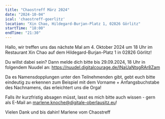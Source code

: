 ```yaml
---
title: "Chaostreff März 2024"
date: "2024-10-04"
ical: 'chaostreff-goerlitz'
location: "Xin Chao, Hildegard-Burjan-Platz 1, 02826 Görlitz"
startTime: "18:00"
endTime: "21:30"
---
```



Hallo, 
wir treffen uns das nächste Mal am 4. Oktober 2024 um 18 Uhr im Restaurant Xin Chao auf dem Hildegard-Burjan-Platz 1 in 02826 Görlitz!

Du willst dabei sein? Dann melde dich bitte bis 29.09.2024, 18 Uhr in folgendem Nuudel an: https://nuudel.digitalcourage.de/INaUaNtsgRAr8Zam

Da es Namensdopplungen unter den Teilnehmenden gibt, gebt euch bitte eindeutig zu erkennen zum Beispiel mit dem Vorname + Anfangsbuchstabe des Nachnamens, das erleichtert uns die Orga!

Falls ihr kurzfristig absagen müsst, lasst es mich bitte auch wissen - gern als E-Mail an marlene.knoche@digitale-oberlausitz.eu! 

Vielen Dank und bis dahin!
Marlene vom Chaostreff